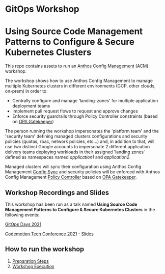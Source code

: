 # GitOps Workshop 
# **Using Source Code Management Patterns to Configure & Secure Kubernetes Clusters**

This repo contains assets to run an [Anthos Config Management](https://cloud.google.com/anthos-config-management/docs/overview) (ACM) workshop.

The workshop shows how to use Anthos Config Management to manage multiple Kubernetes clusters in different environments (GCP, other clouds, on-prem) in order to:

* Centrally configure and manage 'landing-zones' for multiple application deployment teams
* Implement pull request flows to request and approve changes
* Enforce security guardrails through Policy Controller constraints (based on [OPA Gatekeeper](https://github.com/open-policy-agent/gatekeeper))

The person running the workshop impersonates the 'platform team' and the 'security team' defining managed clusters configurations and security policies (quotas, rbac, network policies, etc...) and, in addition to that, will use two distinct Google accounts to impersonate 2 different application delivery teams deploying workloads in their assigned 'landing zones' defined as namespaces named *application1* and *application2*.

Managed clusters will sync their configuration using Anthos Config Management [Config Sync](https://cloud.google.com/anthos-config-management/docs/config-sync-overview) and security policies will be enforced with Anthos Config Management [Policy Controller](https://cloud.google.com/anthos-config-management/docs/concepts/policy-controller) based on [OPA Gatekeeper](https://github.com/open-policy-agent/gatekeeper).


## Workshop Recordings and Slides ##

This workshop has been run as a talk named **Using Source Code Management Patterns to Configure & Secure Kubernetes Clusters** in the following events:

[GitOps Days 2021](https://youtu.be/u2rmx-2MwNA)

[Codemotion Tech Conference 2021](https://jwp.io/s/Or4kct75) - [Slides](https://www.slideshare.net/GiovanniGalloro/using-source-code-management-patterns-to-configure-and-secure-your-kubernetes-clusters-244972998)

## How to run the workshop ##

1. [Preparation Steps](PREPARATION.md)
2. [Workshop Execution](EXECUTION%20SCRIPT.md)



